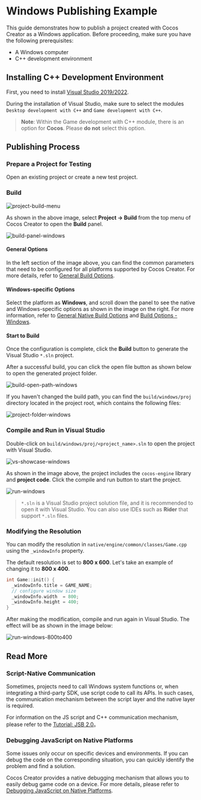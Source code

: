 # Windows Publishing Example

This guide demonstrates how to publish a project created with Cocos Creator as a Windows application. Before proceeding, make sure you have the following prerequisites:

- A Windows computer
- C++ development environment

## Installing C++ Development Environment

First, you need to install [Visual Studio 2019/2022](https://www.visualstudio.com/downloads/download-visual-studio-vs).

During the installation of Visual Studio, make sure to select the modules `Desktop development with C++` and `Game development with C++`.

> **Note**: Within the Game development with C++ module, there is an option for **Cocos**. Please **do not** select this option.

## Publishing Process

### Prepare a Project for Testing

Open an existing project or create a new test project.

### Build

![project-build-menu](./images/project-build-menu.png)

As shown in the above image, select **Project -> Build** from the top menu of Cocos Creator to open the **Build** panel.

![build-panel-windows](./images/build-panel-windows.png)

#### General Options

In the left section of the image above, you can find the common parameters that need to be configured for all platforms supported by Cocos Creator. For more details, refer to [General Build Options](./../build-options.md).

#### Windows-specific Options

Select the platform as **Windows**, and scroll down the panel to see the native and Windows-specific options as shown in the image on the right. For more information, refer to [General Native Build Options](./../native-options.md) and [Build Options - Windows](./build-options-windows.md).

#### Start to Build

Once the configuration is complete, click the **Build** button to generate the Visual Studio `*.sln` project.

After a successful build, you can click the open file button as shown below to open the generated project folder.

![build-open-path-windows](./images/build-open-path-windows.png)

If you haven't changed the build path, you can find the `build/windows/proj` directory located in the project root, which contains the following files:

![project-folder-windows](./images/project-folder-windows.png)

### Compile and Run in Visual Studio

Double-click on `build/windows/proj/<project_name>.sln` to open the project with Visual Studio.

![vs-showcase-windows](./images/vs-showcase-windows.png)

As shown in the image above, the project includes the `cocos-engine` library and **project code**. Click the compile and run button to start the project.

![run-windows](./images/run-windows.png)

> `*.sln` is a Visual Studio project solution file, and it is recommended to open it with Visual Studio. You can also use IDEs such as **Rider** that support `*.sln` files.

### Modifying the Resolution

You can modify the resolution in `native/engine/common/classes/Game.cpp` using the `_windowInfo` property.

The default resolution is set to **800 x 600**. Let's take an example of changing it to **800 x 400**.

```C++
int Game::init() {
  _windowInfo.title = GAME_NAME;
  // configure window size
  _windowInfo.width  = 800;
  _windowInfo.height = 400;
}
```

After making the modification, compile and run again in Visual Studio. The effect will be as shown in the image below:

![run-windows-800to400](./images/run-windows-800to400.png)

## Read More

### Script-Native Communication

Sometimes, projects need to call Windows system functions or, when integrating a third-party SDK, use script code to call its APIs. In such cases, the communication mechanism between the script layer and the native layer is required.

For information on the JS script and C++ communication mechanism, please refer to the [Tutorial: JSB 2.0](../../../advanced-topics/JSB2.0-learning.md)。

### Debugging JavaScript on Native Platforms

Some issues only occur on specific devices and environments. If you can debug the code on the corresponding situation, you can quickly identify the problem and find a solution.

Cocos Creator provides a native debugging mechanism that allows you to easily debug game code on a device. For more details, please refer to [Debugging JavaScript on Native Platforms](./../debug-jsb.md).
